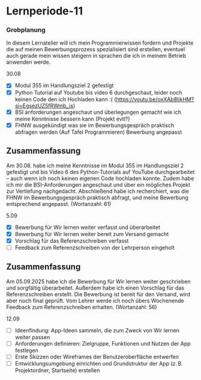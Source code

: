 # Lernperiode-11
### Grobplanung
In diesem Lernatelier will ich mein Programmierwissen fordern und Projekte die auf meinen Bewerbungsprozess spezialisiert sind erstellen, eventuel auch gerade mein wissen steigern in sprachen die ich in meinem Betrieb anwenden werde.

30.08
- [X] Modul 355 im Handlungsziel 2 gefestigt
- [X] Python Tutorial auf Youtube bis video 6 durchgeschaut, leider noch keinen Code den ich Hochladen kann :( (https://youtu.be/oxXAb8IikHM?si=EgsezUZ5fRWmb_js)
- [X] BSI anforderungen angeschaut und überlegungen gemacht wie ich meine Kenntnisse bessern kann (Projekt evtl?)
- [X] FHNW ausgekündigt was sie im Bewerbungsgespräch praktisch abfragen werden (Auf Tafel Programmieren) Bewerbung angepasst

## Zusammenfassung
Am 30.08. habe ich meine Kenntnisse im Modul 355 im Handlungsziel 2 gefestigt und bis Video 6 des Python-Tutorials auf YouTube durchgearbeitet – auch wenn ich noch keinen eigenen Code hochladen konnte. Zudem habe ich mir die BSI-Anforderungen angeschaut und über ein mögliches Projekt zur Vertiefung nachgedacht. Abschließend habe ich recherchiert, was die FHNW im Bewerbungsgespräch praktisch abfragt, und meine Bewerbung entsprechend angepasst. (Wortanzahl: 61)

5.09
- [X] Bewerbung für Wir lernen weiter verfasst und überarbeitet
- [X] Bewerbung für Wir lernen weiter bereit zum Versand gemacht
- [X] Vorschlag für das Referenzschreiben verfasst
- [ ] Feedback zum Referenzschreiben von der Lehrperson eingeholt

## Zusammenfassung
Am 05.09.2025 habe ich die Bewerbung für Wir lernen weiter geschrieben und sorgfältig überarbeitet. Außerdem habe ich einen Vorschlag für das Referenzschreiben erstellt. Die Bewerbung ist bereit für den Versand, wird aber noch final geprüft. Vom Lehrer werde ich noch übers Wochenende Feedback zum Referenzschreiben erhalten. (Wortanzahl: 56)

12.09
- [ ] Ideenfindung: App-Ideen sammeln, die zum Zweck von Wir lernen weiter passen
- [ ] Anforderungen definieren: Zielgruppe, Funktionen und Nutzen der App festlegen
- [ ] Erste Skizzen oder Wireframes der Benutzeroberfläche entwerfen
- [ ] Entwicklungsumgebung einrichten und Grundstruktur der App (z. B. Projektordner, Startseite) erstellen
